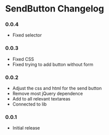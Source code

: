 # SendButton Changelog

### 0.0.4

 - Fixed selector

### 0.0.3

 - Fixed CSS
 - Fixed trying to add button without form

### 0.0.2

 - Adjust the css and html for the send button
 - Remove most jQuery dependence
 - Add to all relevant textareas
 - Connected to lib

### 0.0.1

 - Initial release